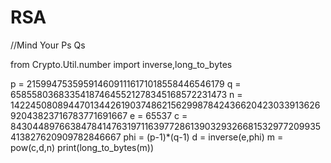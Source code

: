# RSA
//Mind Your Ps Qs

from Crypto.Util.number import inverse,long_to_bytes

p = 2159947535959146091116171018558446546179
q =  658558036833541874645521278345168572231473
n = 1422450808944701344261903748621562998784243662042303391362692043823716783771691667
e = 65537
c = 843044897663847841476319711639772861390329326681532977209935413827620909782846667
phi = (p-1)*(q-1)
d = inverse(e,phi)
m = pow(c,d,n)
print(long_to_bytes(m))
